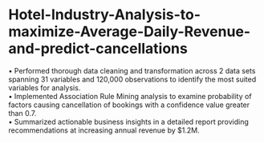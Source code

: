 # Hotel-Industry-Analysis-to-maximize-Average-Daily-Revenue-and-predict-cancellations
• Performed thorough data cleaning and transformation across 2 data sets spanning 31 variables and 120,000 observations to identify the most suited variables for analysis.</br>
• Implemented Association Rule Mining analysis to examine probability of factors causing cancellation of bookings with a confidence value greater than 0.7.</br> • Summarized actionable business insights in a detailed report providing recommendations at increasing annual revenue by $1.2M.
